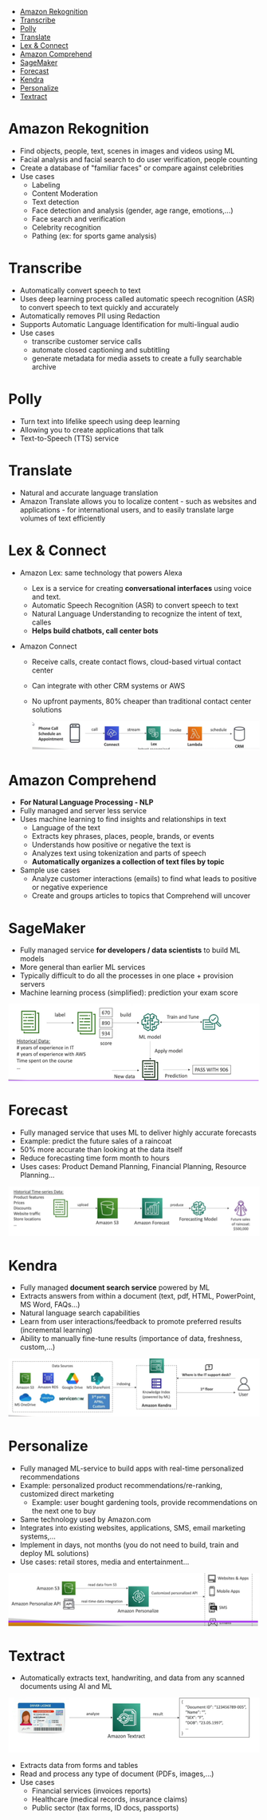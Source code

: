 - [Amazon Rekognition](#amazon-rekognition)
- [Transcribe](#transcribe)
- [Polly](#polly)
- [Translate](#translate)
- [Lex \& Connect](#lex--connect)
- [Amazon Comprehend](#amazon-comprehend)
- [SageMaker](#sagemaker)
- [Forecast](#forecast)
- [Kendra](#kendra)
- [Personalize](#personalize)
- [Textract](#textract)
# Amazon Rekognition

* Find objects, people, text, scenes in images and videos using ML
* Facial analysis and facial search to do user verification, people counting
* Create a database of "familiar faces" or compare against celebrities
* Use cases
  * Labeling
  * Content Moderation
  * Text detection
  * Face detection and analysis (gender, age range, emotions,...)
  * Face search and verification
  * Celebrity recognition
  * Pathing (ex: for sports game analysis)

# Transcribe

* Automatically convert speech to text
* Uses deep learning process called automatic speech recognition (ASR)  to convert speech to text quickly and accurately
* Automatically removes PII using Redaction
* Supports Automatic Language Identification for multi-lingual audio
* Use cases
  * transcribe customer service calls
  * automate closed captioning and subtitling
  * generate metadata for media assets to create a fully searchable archive

# Polly

* Turn text into lifelike speech using deep learning
* Allowing you to create applications that talk
* Text-to-Speech (TTS) service

# Translate

* Natural and accurate language translation
* Amazon Translate allows you to localize content - such as websites and applications - for international users, and to easily translate large volumes of text efficiently

# Lex & Connect

* Amazon Lex: same technology that powers Alexa
  * Lex is a service for creating **conversational interfaces** using voice and text.
  * Automatic Speech Recognition (ASR) to convert speech to text
  * Natural Language Understanding to recognize the intent of text, calles
  * **Helps build chatbots, call center bots**

* Amazon Connect
  * Receive calls, create contact flows, cloud-based virtual contact center
  * Can integrate with other CRM systems or AWS
  * No upfront payments, 80% cheaper than traditional contact center solutions

    ![01-amazon-connect.png](./images/01-amazon-connect.png)

# Amazon Comprehend

* **For Natural Language Processing - NLP**
* Fully managed and server less service
* Uses machine learning to find insights and relationships in text
  * Language of the text
  * Extracts key phrases, places, people, brands, or events
  * Understands how positive or negative the text is
  * Analyzes text using tokenization and parts of speech
  * **Automatically organizes a collection of text files by topic**
* Sample use cases
  * Analyze customer interactions (emails) to find what leads to positive or negative experience
  * Create and groups articles to topics that Comprehend will uncover

# SageMaker

* Fully managed service **for developers / data scientists** to build ML models
* More general than earlier ML services
* Typically difficult to do all the processes in one place + provision servers
* Machine learning process (simplified): prediction your exam score

![02-sage-maker.png](./images/02-sage-maker.png)

# Forecast

* Fully managed service that uses ML to deliver highly accurate forecasts
* Example: predict the future sales of a raincoat
* 50% more accurate than looking at the data itself
* Reduce forecasting time form month to hours
* Uses cases: Product Demand Planning, Financial Planning, Resource Planning...

![03-forecast.png](./images/03-forecast.png)

# Kendra

* Fully managed **document search service** powered by ML
* Extracts answers from within a document (text, pdf, HTML, PowerPoint, MS Word, FAQs...)
* Natural language search capabilities
* Learn from user interactions/feedback to promote preferred results (incremental learning)
* Ability to manually fine-tune results (importance of data, freshness, custom,...)

![04-kendra.png](./images/04-kendra.png)

# Personalize

* Fully managed ML-service to build apps with real-time personalized recommendations
* Example: personalized product recommendations/re-ranking, customized direct marketing
  * Example: user bought gardening tools, provide recommendations on the next one to buy
* Same technology used by Amazon.com
* Integrates into existing websites, applications, SMS, email marketing systems,...
* Implement in days, not months (you do not need to build, train and deploy ML solutions)
* Use cases: retail stores, media and entertainment...
  
![05-personalize.png](./images/05-personalize.png)

# Textract

* Automatically extracts text, handwriting, and data from any scanned documents using AI and ML

![06-textract.png](./images/06-textract.png)

* Extracts data from forms and tables
* Read and process any type of document (PDFs, images,...)
* Use cases
  * Financial services (invoices reports)
  * Healthcare (medical records, insurance claims)
  * Public sector (tax forms, ID docs, passports)